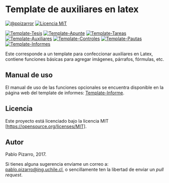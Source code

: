 # Template de auxiliares en latex

[![@ppizarror](http://ppizarror.com/Template-Informe/resources/autor2.svg)](http://ppizarror.com)
[![Licencia MiT](http://ppizarror.com/Template-Informe/resources/Licencia-MIT-blue.svg)](https://opensource.org/licenses/MIT/)

[![Template-Tesis](http://ppizarror.com/Template-Informe/resources/templates/tesis.svg)](https://github.com/ppizarror/Template-Tesis/)
[![Template-Apunte](http://ppizarror.com/Template-Informe/resources/templates/apunte.svg)](https://github.com/ppizarror/Template-Apunte/)
[![Template-Tareas](http://ppizarror.com/Template-Informe/resources/templates/tareas.svg)](https://github.com/ppizarror/Template-Tareas/)
[![Template-Auxiliares](http://ppizarror.com/Template-Informe/resources/templates/auxiliares.svg)](https://github.com/ppizarror/Template-Auxiliares/)
[![Template-Controles](http://ppizarror.com/Template-Informe/resources/templates/controles.svg)](https://github.com/ppizarror/Template-Controles/)
[![Template-Pautas](http://ppizarror.com/Template-Informe/resources/templates/pauta.svg)](https://github.com/ppizarror/Template-Pautas/)
[![Template-Informes](http://ppizarror.com/Template-Informe/resources/templates/informe.svg)](https://github.com/ppizarror/Template-Informes/)

Este corresponde a un template para confeccionar auxiliares en Latex, contiene funciones básicas para agregar imágenes, párrafos, fórmulas, etc.

## Manual de uso

El manual de uso de las funciones opcionales se encuentra disponible en la página web del template de informes: <a href="http://ppizarror.com/Template-Informe/">Template-Informe</a>.

## Licencia
Este proyecto está licenciado bajo la licencia MIT [https://opensource.org/licenses/MIT].

## Autor
Pablo Pizarro, 2017.

Si tienes alguna sugerencia envíame un correo a: [pablo.pizarro@ing.uchile.cl](mailto:pablo.pizarro@ing.uchile.cl), o sencillamente ten la libertad de enviar un _pull request_.
